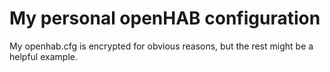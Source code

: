 My personal openHAB configuration
=================================

My openhab.cfg is encrypted for obvious reasons, but the rest might be a helpful example.
